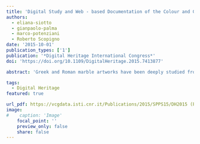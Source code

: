 ```yaml
---
title: 'Digital Study and Web - based Documentation of the Colour and Gilding on  Ancient Marble Artworks'
authors:
  - eliana-siotto
  - gianpaolo-palma
  - marco-potenziani
  - Roberto Scopigno
date: '2015-10-01'
publication_types: ['1']
publication: '*Digital Heritage International Congress*'
doi: 'https://doi.org/10.1109/DigitalHeritage.2015.7413877'

abstract: 'Greek and Roman marble artworks have been deeply studied from a typological and stylistic point of view, while there is still a limited knowledge on the pigments, dyes, binders and technical expedients used by Roman artists. In a renewed scientific interest towards the ancient polychromy (colour and gilding), a digital methodological and multidisciplinary approach can provide valuable information to better investigate and understand this fundamental aspect and to get a complete sense on Greek and Roman marble artworks. Following this research direction, the paper proposes a systematic methodological process defined to detect, document and visualize the preserved (and in some cases the digital reconstructed) original colour and gilding on Roman marble sarcophagi (II-IV century AD). The process defines a working pipeline that, starting from the selection of the artefact to study, proposes a set of investigation steps to improve our knowledge of its original painting. These steps include the direct virtual inspection, the archaeological and historical research, the on-site scientific investigation by multispectral imaging, spectroscopic and elemental analysis (eventually supported by micro-invasive techniques performed in laboratory), the accurate polychrome surface acquisition by colour calibrated 2D images. All the data produced are integrated with a high-resolution 3D model to support enhanced analysis and comparison and to create a digital 3D polychrome reconstruction by virtual painting. Finally, all those data are also made accessible on the web by using a cutting edge platform for visual media publication and interactive 3D visualization. This systematic and multidisciplinary process was tested on the so-called "Annona sarcophagus" (Museo Nazionale Romano - Palazzo Massimo, inv. no. 40799).'

tags:
  - Digital Heritage
featured: true

url_pdf: https://vcgdata.isti.cnr.it/Publications/2015/SPPS15/DH2015 (Post) - Digital Study and Web-based Documentation of the Colour and Gilding on Ancient Marble Artworks.pdf
image:
#    caption: 'Image'
    focal_point: ''
    preview_only: false
    share: false
---
```

<!--
{{< figure src="https://vcgdata.isti.cnr.it/Publications/2015/SPPS15/3dhop.jpg" >}}
{{< figure src="https://vcgdata.isti.cnr.it/Publications/2015/SPPS15/3dhop_reconstruc.jpg" >}}
-->